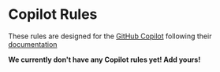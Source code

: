 # Copilot Rules

These rules are designed for the [GitHub Copilot](https://github.com/features/copilot) following their [documentation](https://docs.github.com/en/copilot/customizing-copilot/adding-repository-custom-instructions-for-github-copilot)

**We currently don't have any Copilot rules yet! Add yours!**
